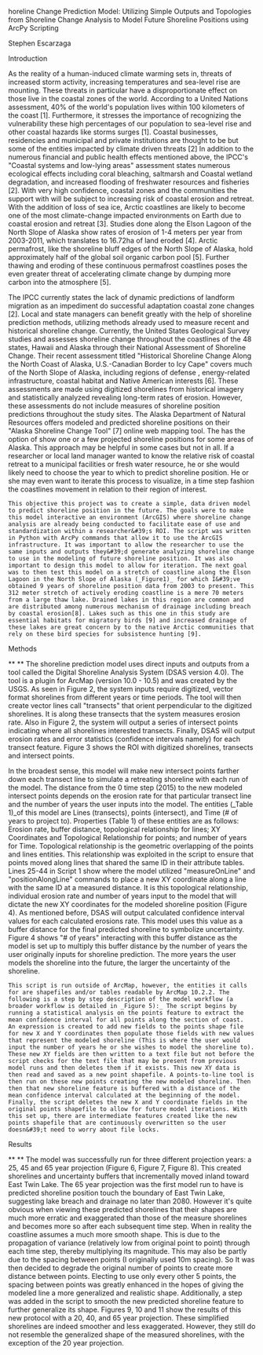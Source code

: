 horeline Change Prediction Model: Utilizing Simple Outputs and Topologies from Shoreline Change Analysis to Model Future Shoreline Positions using ArcPy Scripting

Stephen Escarzaga

Introduction

As the reality of a human-induced climate warming sets in, threats of increased storm activity, increasing temperatures and sea-level rise are mounting. These threats in particular have a disproportionate effect on those live in the coastal zones of the world. According to a United Nations assessment, 40% of the world's population lives within 100 kilometers of the coast [1]. Furthermore, it stresses the importance of recognizing the vulnerability these high percentages of our population to sea-level rise and other coastal hazards like storms surges [1]. Coastal businesses, residencies and municipal and private institutions are thought to be but some of the entities impacted by climate driven threats [2] In addition to the numerous financial and public health effects mentioned above, the IPCC's "Coastal systems and low-lying areas" assessment states numerous ecological effects including coral bleaching, saltmarsh and Coastal wetland degradation, and increased flooding of freshwater resources and fisheries [2]. With very high confidence, coastal zones and the communities the support with will be subject to increasing risk of coastal erosion and retreat. With the addition of loss of sea ice, Arctic coastlines are likely to become one of the most climate-change impacted environments on Earth due to coastal erosion and retreat [3]. Studies done along the Elson Lagoon of the North Slope of Alaska show rates of erosion of 1-4 meters per year from 2003-2011, which translates to 16.72ha of land eroded [4]. Arctic permafrost, like the shoreline bluff edges of the North Slope of Alaska, hold approximately half of the global soil organic carbon pool [5]. Further thawing and eroding of these continuous permafrost coastlines poses the even greater threat of accelerating climate change by dumping more carbon into the atmosphere [5].

The IPCC currently states the lack of dynamic predictions of landform migration as an impediment do successful adaptation coastal zone changes [2]. Local and state managers can benefit greatly with the help of shoreline prediction methods, utilizing methods already used to measure recent and historical shoreline change. Currently, the United States Geological Survey studies and assesses shoreline change throughout the coastlines of the 48 states, Hawaii and Alaska through their National Assessment of Shoreline Change. Their recent assessment titled "Historical Shoreline Change Along the North Coast of Alaska, U.S.-Canadian Border to Icy Cape" covers much of the North Slope of Alaska, including regions of defense , energy-related infrastructure, coastal habitat and Native American interests [6]. These assessments are made using digitized shorelines from historical imagery and statistically analyzed revealing long-term rates of erosion. However, these assessments do not include measures of shoreline position predictions throughout the study sites. The Alaska Department of Natural Resources offers modeled and predicted shoreline positions on their "Alaska Shoreline Change Tool" [7] online web mapping tool. The has the option of show one or a few projected shoreline positions for some areas of Alaska. This approach may be helpful in some cases but not in all. If a researcher or local land manager wanted to know the relative risk of coastal retreat to a municipal facilities or fresh water resource, he or she would likely need to choose the year to which to predict shoreline position. He or she may even want to iterate this process to visualize, in a time step fashion the coastlines movement in relation to their region of interest.

    This objective this project was to create a simple, data driven model to predict shoreline position in the future. The goals were to make this model interactive an environment (ArcGIS) where shoreline change analysis are already being conducted to facilitate ease of use and standardization within a researcher&#39;s ROI. The script was written in Python with ArcPy commands that allow it to use the ArcGIS infrastructure. It was important to allow the researcher to use the same inputs and outputs they&#39;d generate analyzing shoreline change to use in the modeling of future shoreline position. It was also important to design this model to allow for iteration. The next goal was to then test this model on a stretch of coastline along the Elson Lagoon in the North Slope of Alaska (_Figure1)_ for which I&#39;ve obtained 9 years of shoreline position data from 2003 to present. This 312 meter stretch of actively eroding coastline is a mere 70 meters from a large thaw lake. Drained lakes in this region are common and are distributed among numerous mechanism of drainage including breach by coastal erosion[8]. Lakes such as this one in this study are essential habitats for migratory birds [9] and increased drainage of these lakes are great concern by to the native Arctic communities that rely on these bird species for subsistence hunting [9].
Methods

** ** The shoreline prediction model uses direct inputs and outputs from a tool called the Digital Shoreline Analysis System (DSAS version 4.0). The tool is a plugin for ArcMap (version 10.0 - 10.5) and was created by the USGS. As seen in Figure 2, the system inputs require digitized, vector format shorelines from different years or time periods. The tool will then create vector lines call "transects" that orient perpendicular to the digitized shorelines. It is along these transects that the system measures erosion rate. Also in Figure 2, the system will output a series of intersect points indicating where all shorelines interested transects. Finally, DSAS will output erosion rates and error statistics (confidence intervals namely) for each transect feature. Figure 3 shows the ROI with digitized shorelines, transects and intersect points.

In the broadest sense, this model will make new intersect points farther down each transect line to simulate a retreating shoreline with each run of the model. The distance from the 0 time step (2015) to the new modeled intersect points depends on the erosion rate for that particular transect line and the number of years the user inputs into the model. The entities (_Table 1)_of this model are Lines (transects), points (intersect), and Time (# of years to project to). Properties (Table 1) of these entities are as follows: Erosion rate, buffer distance, topological relationship for lines; XY Coordinates and Topological Relationship for points; and number of years for Time. Topological relationship is the geometric overlapping of the points and lines entities. This relationship was exploited in the script to ensure that points moved along lines that shared the same ID in their attribute tables. Lines 25-44 in Script 1 show where the model utilized "measureOnLine" and "positionAlongLine" commands to place a new XY coordinate along a line with the same ID at a measured distance. It is this topological relationship, individual erosion rate and number of years input to the model that will dictate the new XY coordinates for the modeled shoreline position (Figure 4). As mentioned before, DSAS will output calculated confidence interval values for each calculated erosions rate. This model uses this value as a buffer distance for the final predicted shoreline to symbolize uncertainty. Figure 4 shows "# of years" interacting with this buffer distance as the model is set up to multiply this buffer distance by the number of years the user originally inputs for shoreline prediction. The more years the user models the shoreline into the future, the larger the uncertainty of the shoreline.

    This script is run outside of ArcMap, however, the entities it calls for are shapefiles and/or tables readable by ArcMap 10.2.2. The following is a step by step description of the model workflow (a broader workflow is detailed in _Figure 5):_ The script begins by running a statistical analysis on the points feature to extract the mean confidence interval for all points along the section of coast.  An expression is created to add new fields to the points shape file for new X and Y coordinates then populate those fields with new values that represent the modeled shoreline (This is where the user would input the number of years he or she wishes to model the shoreline to). These new XY fields are then written to a text file but not before the script checks for the text file that may be present from previous model runs and then deletes them if it exists. This new XY data is then read and saved as a new point shapefile. A points-to-line tool is then run on these new points creating the new modeled shoreline. Then then that new shoreline feature is buffered with a distance of the mean confidence interval calculated at the beginning of the model. Finally, the script deletes the new X and Y coordinate fields in the original points shapefile to allow for future model iterations. With this set up, there are intermediate features created like the new points shapefile that are continuously overwritten so the user doesn&#39;t need to worry about file locks.
Results

** ** The model was successfully run for three different projection years: a 25, 45 and 65 year projection (Figure 6, Figure 7, Figure 8). This created shorelines and uncertainty buffers that incrementally moved inland toward East Twin Lake. The 65 year projection was the first model run to have is predicted shoreline position touch the boundary of East Twin Lake, suggesting lake breach and drainage no later than 2080. However it's quite obvious when viewing these predicted shorelines that their shapes are much more erratic and exaggerated than those of the measure shorelines and becomes more so after each subsequent time step. When in reality the coastline assumes a much more smooth shape. This is due to the propagation of variance (relatively low from original point to point) through each time step, thereby multiplying its magnitude. This may also be partly due to the spacing between points (I originally used 10m spacing). So It was then decided to degrade the original number of points to create more distance between points. Electing to use only every other 5 points, the spacing between points was greatly enhanced in the hopes of giving the modeled line a more generalized and realistic shape. Additionally, a step was added in the script to smooth the new predicted shoreline feature to further generalize its shape. Figures 9, 10 and 11 show the results of this new protocol with a 20, 40, and 65 year projection. These simplified shorelines are indeed smoother and less exaggerated. However, they still do not resemble the generalized shape of the measured shorelines, with the exception of the 20 year projection.
